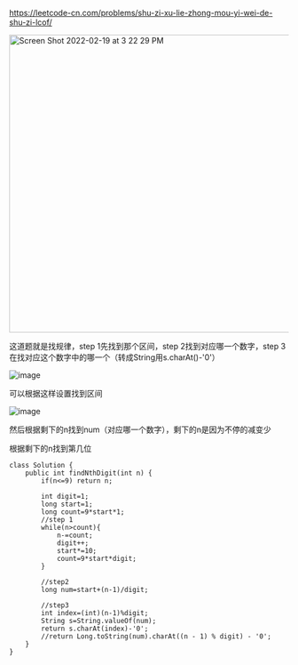 https://leetcode-cn.com/problems/shu-zi-xu-lie-zhong-mou-yi-wei-de-shu-zi-lcof/

<img width="536" alt="Screen Shot 2022-02-19 at 3 22 29 PM" src="https://user-images.githubusercontent.com/59748598/154822364-4b68053c-15aa-4cc4-a6f7-89d162f6e9f0.png">


这道题就是找规律，step 1先找到那个区间，step 2找到对应哪一个数字，step 3在找对应这个数字中的哪一个（转成String用s.charAt()-'0'）

![image](https://user-images.githubusercontent.com/59748598/154822438-b02ccfca-df86-4d12-abb6-ed20557c72c2.png)

可以根据这样设置找到区间

![image](https://user-images.githubusercontent.com/59748598/154822447-7592dd8d-b13b-455d-b6d6-5ecfda2aaaa0.png)

然后根据剩下的n找到num（对应哪一个数字），剩下的n是因为不停的减变少

根据剩下的n找到第几位

 
```` 
class Solution {
    public int findNthDigit(int n) {
        if(n<=9) return n;

        int digit=1;
        long start=1;
        long count=9*start*1;
        //step 1
        while(n>count){
            n-=count;
            digit++;
            start*=10;
            count=9*start*digit;
        }

        //step2
        long num=start+(n-1)/digit;

        //step3
        int index=(int)(n-1)%digit;
        String s=String.valueOf(num);
        return s.charAt(index)-'0';
        //return Long.toString(num).charAt((n - 1) % digit) - '0';
    }
}
````







